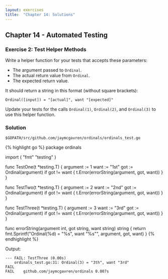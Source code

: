 ```yaml
---
layout: exercises
title:  "Chapter 14: Solutions"
---
```


## Chapter 14 - Automated Testing

### Exercise 2: Test Helper Methods

Write a helper function for your tests that accepts these parameters:

* The argument passed to `Ordinal`.
* The actual return value from `Ordinal`.
* The expected return value.

It should return a string in this format (without square brackets):

``` text
Ordinal([input]) = "[actual]", want "[expected]"
```

Update your tests for the calls `Ordinal(1)`, `Ordinal(2)`, and `Ordinal(3)` to use this helper function.

### Solution

`$GOPATH/src/github.com/jaymcgavren/ordinals/ordinals_test.go`

{% highlight go %}
package ordinals

import (
	"fmt"
	"testing"
)

func TestOne(t *testing.T) {
	argument := 1
	want := "1st"
	got := Ordinal(argument)
	if got != want {
		t.Error(errorString(argument, got, want))
	}
}

func TestTwo(t *testing.T) {
	argument := 2
	want := "2nd"
	got := Ordinal(argument)
	if got != want {
		t.Error(errorString(argument, got, want))
	}
}

func TestThree(t *testing.T) {
	argument := 3
	want := "3rd"
	got := Ordinal(argument)
	if got != want {
		t.Error(errorString(argument, got, want))
	}
}

func errorString(argument int, got string, want string) string {
	return fmt.Sprintf("Ordinal(%d) = \"%s\", want \"%s\"",
		argument, got, want)
}
{% endhighlight %}

Output:

``` text
--- FAIL: TestThree (0.00s)
	ordinals_test.go:31: Ordinal(3) = "3th", want "3rd"
FAIL
FAIL	github.com/jaymcgavren/ordinals	0.007s
```
